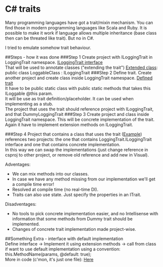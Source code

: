 # C# traits

Many programming languages have got a trait/mixin mechanism. You can find those in modern programming languages like Scala and Ruby. 
It is possible to make it work if language allows multiple inheritance (base class then can be threated like trait).
But no in C#.

I tried to emulate somehow trait behaviour.

##Steps - how it was done
###Step 1
Create project with ILoggingTrait in LoggingTrait namespace. [ILoggingTrait interface](https://github.com/lemmit/CSharpTraits/blob/master/LoggingTrait/ILoggingTrait.cs)  
That will be used to annotate classes ("extending the trait") [Extended class](https://github.com/lemmit/CSharpTraits/blob/master/CSharpTraits/LoggableClass.cs):  
  public class LoggableClass : ILoggingTrait
###Step 2
Define trait. Create another project and create class inside LoggingTrait namespace. [Defined trait](https://github.com/lemmit/CSharpTraits/blob/master/DefineLoggingTrait/DummyLoggingTrait.cs)  
It have to be public static class with public static methods that takes this ILoggable @this param.  
It will be use as trait definition/placeholder. It can be used when implementing as a stub.   
The project that uses the trait should reference project with ILoggingTrait, and that DummyLoggingTrait
###Step 3
Create project and class inside LoggingTrait namespace. This will be concrete implementation of the trait. Again it have to implement extension methods on ILoggingTrait.

###Step 4
Project that contains a class that uses the trait ([Example](https://github.com/lemmit/CSharpTraits/blob/master/CSharpTraits/))   references two projects: the one that contains LoggingTrait.ILoggingTrait interface and one that contains concrete implementation.  
In this way we can swap the implementations (just change reference in csproj to other project, or remove old reference and add new in Visual). 

Adventages:
* We can mix methods into our classes.  
* In case we have any method missing from our implementation we'll get a compile time error!  
* Resolved at compile time (no real-time DI).  
* Traits can also use state. Just specify the properties in an ITrait.  

Disadventages:
* No tools to pick concrete implementation easier, and no Intellisense with information that some methods from Dummy trait should be implemented.  
* Changes of concrete trait implementation made project-wise.  


##Something Extra - interface with default implementation  
Define interface -> Implement it using extension methods -> call from class if want to use default implementation using a convention:  
  this.MethodName(params, @default: true);  
More in code (c'mon, it's just one file):   [Here](https://github.com/lemmit/CSharpTraits/blob/master/CSharpInterfaceWithDefaultImplementation/Program.cs)
